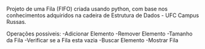 Projeto de uma Fila (FIFO) criada usando python, com base nos conhecimentos adquiridos na cadeira de Estrutura de Dados - UFC Campus Russas.

Operações possiveis:
  -Adicionar Elemento
  -Remover Elemento
  -Tamanho da Fila
  -Verificar se a Fila esta vazia
  -Buscar Elemento
  -Mostrar Fila
